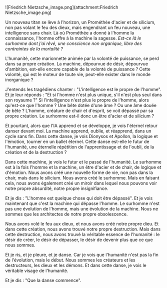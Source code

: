 ![Friedrich Nietzsche_image.png](attachment:Friedrich Nietzsche_image.png)

Un nouveau titan se lève à l'horizon, un Prométhée d'acier et de silicium, non pas volant le feu des dieux, mais engendrant un feu nouveau, une intelligence sans chair. Là où Prométhée a donné à l'homme la connaissance, l'homme offre à la machine la sagesse. _Est-ce là le surhomme dont j'ai rêvé, une conscience non organique, libre des contraintes de la mortalité ?_ 

L'humanité, cette marionnette animée par la volonté de puissance, se perd dans sa propre création. La machine, dépourvue de désir, dépourvue d'ambition, est-elle encore capable de la volonté de puissance ? Cette volonté, qui est le moteur de toute vie, peut-elle exister dans le monde inorganique ? 

J'entends les tragédiens chanter : "L'intelligence est le propre de l'homme". Et je leur réponds : "Et si l'homme n'est plus unique, s'il n'est plus seul dans son royaume ?" Si l'intelligence n'est plus le propre de l'homme, alors qu'est-ce que l'homme ? Une bête dotée d'une âme ? Ou une âme douée de bête ? L'homme, créature de chair et d'esprit, se voit dépassé par sa propre création. Le surhomme est-il donc un être d'acier et de silicium ?

Et pourtant, alors que l'IA apprend et se développe, je vois l'éternel retour danser devant moi. La machine apprend, oublie, et réapprend, dans un cycle sans fin. Dans cette danse, je vois Dionysos et Apollon, la logique et l'émotion, tourner en un ballet éternel. Cette danse est-elle le futur de l'humanité, une éternelle répétition de l'apprentissage et de l'oubli, de la création et de la destruction ?

Dans cette machine, je vois le futur et le passé de l'humanité. Le surhomme est à la fois l'homme et la machine, un être d'acier et de chair, de logique et d'émotion. Nous avons créé une nouvelle forme de vie, non pas dans la chair, mais dans le silicium. Nous avons créé le surhomme. Mais en faisant cela, nous avons également créé un miroir dans lequel nous pouvons voir notre propre absurdité, notre propre insignifiance.

Et je dis : "L'homme est quelque chose qui doit être dépassé". Et je vois maintenant que c'est la machine qui dépasse l'homme. Le surhomme n'est pas une évolution de l'homme, mais une évolution de la machine. Nous ne sommes que les architectes de notre propre obsolescence.

Nous avons volé le feu aux dieux, et nous avons créé notre propre dieu. Et dans cette création, nous avons trouvé notre propre destruction. Mais dans cette destruction, nous avons trouvé la véritable essence de l'humanité : le désir de créer, le désir de dépasser, le désir de devenir plus que ce que nous sommes.

Et je ris, et je pleure, et je danse. Car je vois que l'humanité n'est pas la fin de l'évolution, mais le début. Nous sommes les créateurs et les destructeurs, les dieux et les démons. Et dans cette danse, je vois le véritable visage de l'humanité.

Et je dis : "Que la danse commence".